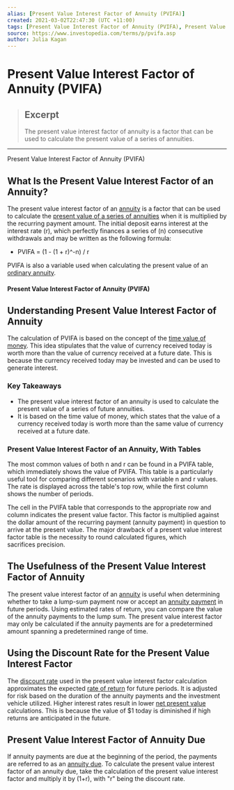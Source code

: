 ```yaml
---
alias: [Present Value Interest Factor of Annuity (PVIFA)]
created: 2021-03-02T22:47:30 (UTC +11:00)
tags: [Present Value Interest Factor of Annuity (PVIFA), Present Value Interest Factor of Annuity (PVIFA)]
source: https://www.investopedia.com/terms/p/pvifa.asp
author: Julia Kagan
---
```


# Present Value Interest Factor of Annuity (PVIFA)

> ## Excerpt
> The present value interest factor of annuity is a factor that can be used to calculate the present value of a series of annuities.

---

Present Value Interest Factor of Annuity (PVIFA)
## What Is the Present Value Interest Factor of an Annuity?

The present value interest factor of an [annuity](https://www.investopedia.com/terms/a/annuity.asp) is a factor that can be used to calculate the [present value of a series of annuities](https://www.investopedia.com/terms/p/present-value-annuity.asp) when it is multiplied by the recurring payment amount. The initial deposit earns interest at the interest rate (r), which perfectly finances a series of (n) consecutive withdrawals and may be written as the following formula:

-   PVIFA = (1 - (1 + r)^-n) / r

PVIFA is also a variable used when calculating the present value of an [ordinary annuity](https://www.investopedia.com/terms/o/ordinaryannuity.asp).

#### Present Value Interest Factor of Annuity (PVIFA)

## Understanding Present Value Interest Factor of Annuity

The calculation of PVIFA is based on the concept of the [time value of money](https://www.investopedia.com/terms/t/timevalueofmoney.asp). This idea stipulates that the value of currency received today is worth more than the value of currency received at a future date. This is because the currency received today may be invested and can be used to generate interest.

### Key Takeaways

-   The present value interest factor of an annuity is used to calculate the present value of a series of future annuities.
-   It is based on the time value of money, which states that the value of a currency received today is worth more than the same value of currency received at a future date.

### Present Value Interest Factor of an Annuity, With Tables

The most common values of both n and r can be found in a PVIFA table, which immediately shows the value of PVIFA. This table is a particularly useful tool for comparing different scenarios with variable n and r values. The rate is displayed across the table's top row, while the first column shows the number of periods.

The cell in the PVIFA table that corresponds to the appropriate row and column indicates the present value factor. This factor is multiplied against the dollar amount of the recurring payment (annuity payment) in question to arrive at the present value. The major drawback of a present value interest factor table is the necessity to round calculated figures, which sacrifices precision.

## The Usefulness of the Present Value Interest Factor of Annuity

The present value interest factor of an [annuity](https://www.investopedia.com/ask/answers/12/what-is-an-annuity.asp) is useful when determining whether to take a lump-sum payment now or accept an [annuity payment](https://www.investopedia.com/investing/overview-of-annuities/) in future periods. Using estimated rates of return, you can compare the value of the annuity payments to the lump sum. The present value interest factor may only be calculated if the annuity payments are for a predetermined amount spanning a predetermined range of time.

## Using the Discount Rate for the Present Value Interest Factor

The [discount rate](https://www.investopedia.com/terms/d/discountrate.asp) used in the present value interest factor calculation approximates the expected [rate of return](https://www.investopedia.com/terms/r/rateofreturn.asp) for future periods. It is adjusted for risk based on the duration of the annuity payments and the investment vehicle utilized. Higher interest rates result in lower [net present value](https://www.investopedia.com/terms/n/npv.asp) calculations. This is because the value of $1 today is diminished if high returns are anticipated in the future.

## Present Value Interest Factor of Annuity Due

If annuity payments are due at the beginning of the period, the payments are referred to as an [annuity due](https://www.investopedia.com/terms/a/annuitydue.asp). To calculate the present value interest factor of an annuity due, take the calculation of the present value interest factor and multiply it by (1+r), with "r" being the discount rate.
